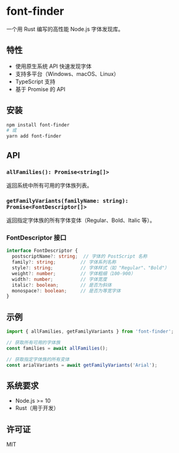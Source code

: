 # font-finder

一个用 Rust 编写的高性能 Node.js 字体发现库。

## 特性

- 使用原生系统 API 快速发现字体
- 支持多平台（Windows、macOS、Linux）
- TypeScript 支持
- 基于 Promise 的 API

## 安装

```bash
npm install font-finder
# 或
yarn add font-finder
```

## API

### `allFamilies(): Promise<string[]>`

返回系统中所有可用的字体族列表。

### `getFamilyVariants(familyName: string): Promise<FontDescriptor[]>`

返回指定字体族的所有字体变体（Regular、Bold、Italic 等）。

### FontDescriptor 接口

```typescript
interface FontDescriptor {
  postscriptName?: string;  // 字体的 PostScript 名称
  family?: string;         // 字体系列名称
  style?: string;          // 字体样式（如 "Regular"、"Bold"）
  weight?: number;         // 字体粗细（100-900）
  width?: number;          // 字体宽度
  italic?: boolean;        // 是否为斜体
  monospace?: boolean;     // 是否为等宽字体
}
```

## 示例

```typescript
import { allFamilies, getFamilyVariants } from 'font-finder';

// 获取所有可用的字体族
const families = await allFamilies();

// 获取指定字体族的所有变体
const arialVariants = await getFamilyVariants('Arial');
```

## 系统要求

- Node.js >= 10
- Rust（用于开发）

## 许可证

MIT 

